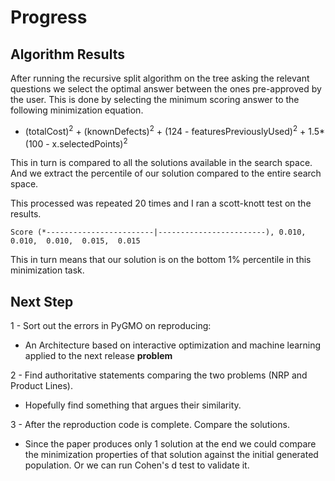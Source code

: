 # Progress

## Algorithm Results

After running the recursive split algorithm on the tree asking the relevant questions we select the optimal answer between the ones pre-approved by the user. This is done by selecting the minimum scoring answer to the following minimization equation.

* (totalCost)<sup>2</sup> + (knownDefects)<sup>2</sup> + (124 - featuresPreviouslyUsed)<sup>2</sup> + 1.5*(100 - x.selectedPoints)<sup>2</sup>

This in turn is compared to all the solutions available in the search space. And we extract the percentile of our solution compared to the entire search space.

This processed was repeated 20 times and I ran a scott-knott test on the results.

`Score (*------------------------|------------------------), 0.010,  0.010,  0.010,  0.015,  0.015`

This in turn means that our solution is on the bottom 1% percentile in this minimization task.


## Next Step

1 - Sort out the errors in PyGMO on reproducing:
* An Architecture based on interactive optimization and machine learning applied to the next release **problem**

2 - Find authoritative statements comparing the two problems (NRP and Product Lines).
* Hopefully find something that argues their similarity.

3 - After the reproduction code is complete. Compare the solutions.
* Since the paper produces only 1 solution at the end we could compare the minimization properties of that solution against the initial generated population. Or we can run Cohen's d test to validate it.
